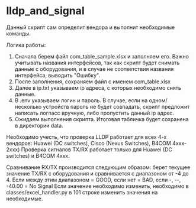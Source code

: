 # lldp_and_signal
Данный скрипт сам определит вендора и выполнит необходимые команды.

Логика работы:
1. Сначала берем файл com_table_sample.xlsx и заполняем его. Важно учитывать названия интерфейсов,
так как скрипт будет снимать данные с оборудования, и в случае не соответствия названия интерфейса, выводить "Ошибку".
2. После заполнения, сохраняем файл с именем com_table.xlsx
3. Далее в ip.txt указываем ip адреса, с которых необходимо снять данные.
4. В .env указываем логин и пароль. В случае, если на одном/несколько устройств пароль не будет совпадать, скрипт
предложит написать логпасс вручную, либо пропустить данный ip адрес.
5. Ожидаем выполнения скрипта. Итоговая табличка будет сохранена в директории data.

Необходимо учесть, что проверка LLDP работает для всех 4-х вендоров: Huawei (DC switches), Cisco (Nexus Switches), B4COM 4xxx-2xxx)
Проверка сигналов TX/RX работает только для Huawei (DC switches) и B4COM 4xxx.

Сравнивание RX/TX производится следующим образом: берет текущее значение TX/RX с оборудования и сравнивается с диапазоном от -4 до 4.
Если между этим диапазоном = GOOD, если нет = BAD, если -, --, -40.00 = No Signal
Если значение необходимо изменить, необходимо в classes/excel_handler.py в 101 строке изменить значения на необходимые.
